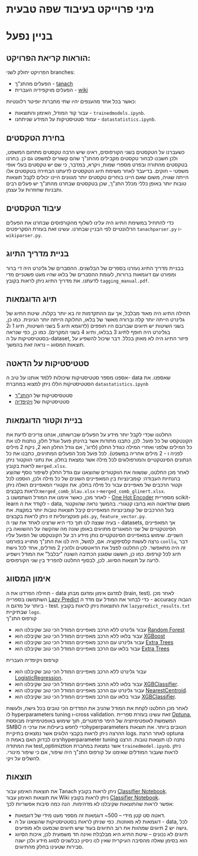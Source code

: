 # מיני פרוייקט בעיבוד שפה טבעית
# בניין נפעל

## הוראות קריאת הפרויקט:

הפרויקט יחולק לשני branches:
- הפעלים מהתנ"ך - [tanach](https://github.com/omermizrahi1/NLP_proj/tree/tanach)
- הפעלים מויקפידיה העברית - [wiki](https://github.com/omermizrahi1/NLP_proj/tree/wiki)

כאשר בכל אחד מהענפים יהיו שתי מחברות יופיטר רלוונטיות:
- עבור קוד המודל, האימון והתוצאות - ```trainedmodels.ipynb```.  
- עמוד סטטיסטיקות על המידע שניתחנו - ```datastatistics.ipynb```.

## בחירת הטקסטים

כשעברנו על הטקסטים בשני הקורפוסים, ראינו שיש הרבה טקסטים מתחום המשפט, ולכן חשבנו לבחור טקסטים מקבילים מהתנ"ך שהם קשורים למשפט גם כן. בחרנו בטקסטים מהתורה ובפרט מספרי שמות, ויקרא, במדבר, כי שם יש טקסטים בעלי אופי משפטי – חוקים. 
בדיעבד לאחר משימת תיוג הטקסטים לדעתנו הבחירה בטקסטים אלו הייתה שגויה, משום שאם היינו בוחרים טקסטים יותר מגוונים היינו יכולים לקבל תוצאות טובות יותר באופן כללי מכלל התנ"ך, שכן בטקסטים שבחרנו מהתנ"ך יש פעלים רבים ותבניות שחוזרות על עצמן.

## עיבוד הטקסטים
כדי להתחיל במשימת התיוג היה עלינו לשלוף מהקורפוסים שבחרנו את הפעלים הרלוונטיים לפי הבניין שבחרנו.
עשינו זאת בעזרת הסקריפטים ```tanachparser.py``` ו- ```wikiparser.py```. 

## בניית מדריך התיוג

בבניית מדריך התיוג נעזרנו בספרים של הבלשנים. ההסברים של גלינרט היה די ברור ומפורט עם דוגמאות ברורות, לעומת ההסברים של בלאו שהיו מעט פשטניים מדי לדעתנו. את מדריך התיוג ניתן לראות בקובץ ```tagging_manual.pdf```.

## תיוג הדוגמאות
תחילה התיוג היה מאוד מבלבל, אך עם ההתקדמות זה בא יותר בקלות. שיטת התיוג של גלינרט הייתה יותר קלה וברורה מאשר של בלאו, החלוקה הייתה יותר הגיונית. כמו כן, בשני השיטות יש תיוגים שברובם היו חופפים (לדוגמא תיוג 5 בשני השיטות, תיוג 1 ו2 בגלינרט היה חופף לתיוג 3 בבלאו, ותיוג 4 בשני המקרים). כמו כן, כפי שנראה בסטטיסטיקות על ה-dataset, פיזור התיוג היה לא מאוזן בכלל. דבר שיכול להשפיע על תוצאות המסווג – נראה זאת בהמשך.


## סטטיסטיקות על הדאטה

אספנו מספר סטטיסטיקות שיכולות ללמד אותנו על טיב ה- data שאספנו. את הסטטיסטיקות הללו ניתן למצוא במחברת ```datastatistics.ipynb```
 - סטטסיסטיקות של ה[התנ"ך](https://github.com/omermizrahi1/NLP_proj/blob/main/notebooks/tanach/datastatistics.ipynb) 
 - סטטיסטיקות של [ויקיפדיה](https://github.com/omermizrahi1/NLP_proj/blob/main/notebooks/wiki/datastatistics.ipynb) 

## בניית וקטור הדוגמאות

החלטנו שכדי לקבל יותר מידע על הפעלים שברשותנו, אנחנו צריכים לדעת את הקונטקסט של כל פועל. לכן, כתבנו מתודות אשר בהינתן פועל  וגודל חלון, נותנות לנו את כל המילים שלפני ואחרי המילה כגודל החלון (לדוג', אם גודל החלון הוא 2, ניקח 2 מילים לפניה ו - 2 מילים אחריה במשפט).
לכל פועל מכל הפעלים המתויגים, כתבנו את כל הנתונים הסינטקטיים והמורפולוגים לכל מילה אשר נמצאת בחלון. את נתוני הווקטור ניתן לראות בקובץ ```merged.xlsx```.
 <br>
לאחר מכן החלטנו, שנשווה את הווקטורים שהוצאנו עם גודל החלון לשיפור נוסף שהוצע בהנחיות העבודה: קומבינציות בין המאפיינים השונים של כל מילה ולכן, הוספנו לכל וקטור הרכבים של מאפיינים עבור כל מילה בחלון. 
את ווקטורי המאפיינים האלה ניתן לראות בקבצים:```merged_comb_blau.xlsx``` ו-```merged_comb_glinert.xlsx```. 
<br>
לאחר מכן, כאשר אימנו את המודל השתמשנו ב - [One Hot Encoder](https://scikit-learn.org/stable/modules/generated/sklearn.preprocessing.OneHotEncoder.html) מספריית scikit-learn לקודד את ה - data, משום שהדאטה הוא ברובו קטגורי.
בהמשך נראה שהווקטור בעל ההרכבים של קומבינציות המאפיינים קיבל תוצאות טובות יותר במקצת.
את פונקציונליות זו ניתן לראות בקבצים ```pds.py```, ```feature_vector.py```.
<br>
בעיה שצצה לנו תוך כדי היא שרצינו לאחד את שני ה - datasets, אך המאפיינים הסינטקטיים של שני המאגרים מתויגים באופן שונה מה שהקשה על ההשוואה בין השניים. 
שימוש במאפיינים הסינטקטיים נותן מידע רב על הקונטקסט של הפועל עליו נרצה לעשות קלסיפקציה. אם, למשל, היה לנו את התנ"ך מתוייג בפורמט ```conllu```, דבר זה היה מתאפשר. לכן החלטנו לפצל את הדאטסטים ולהכין 2 מודלים, אחד לכל גישת תיוג לכל קורפוס. 
כמו כן, חששנו שסגנון הכתיבה השונה "יבלבל" את המודל וישפיע לרעה על תוצאות הסיווג. לכן, לבסוף החלטנו להפריד בין שני הקורפוסים.

## אימון המסווג

תחילה הפרדנו את ה - data למדגם אימון ומדגם מבחן (train, test). לאחר מכן השתמשנו בספרייה [Lazy Predict](https://lazypredict.readthedocs.io/en/latest/usage.html#classification) כדי לבחור את המודל עם מדד ה - accuracy הגבוה ביותר על מדגם ה - test. את התוצאות ניתן לראות בקובץ ```lazypredict_results.txt``` שבתיקיית ```logs```.
<br>
קורפוס התנ"ך
- עבור גלינרט ללא הרכב מאפיינים המודל הכי טוב שקיבלנו הוא [Random Forest](https://scikit-learn.org/stable/modules/generated/sklearn.ensemble.RandomForestClassifier.html)
- עבור בלאו ללא הרכב מאפיינים המודל הכי טוב שקיבלנו הוא [XGBoost](https://xgboost.readthedocs.io/en/stable/python/python_api.html)
- עבור גלינרט עם הרכב מאפיינים המודל הכי טוב שקיבלנו הוא [Extra Trees](https://scikit-learn.org/stable/modules/generated/sklearn.ensemble.ExtraTreesClassifier.html)
- עבור בלאו עם הרכב מאפיינים המודל הכי טוב שקיבלנו הוא [Extra Trees](https://scikit-learn.org/stable/modules/generated/sklearn.ensemble.ExtraTreesClassifier.html)

קורפוס ויקיפדיה העברית
- עבור גלינרט ללא הרכב מאפיינים המודל הכי טוב שקיבלנו הוא [LogisticRegression](https://scikit-learn.org/stable/modules/generated/sklearn.linear_model.LogisticRegression.html).
- עבור בלאו ללא הרכב מאפיינים המודל הכי טוב שקיבלנו הוא [XGBClassifier](https://xgboost.readthedocs.io/en/stable/python/python_api.html).
- עבור גלינרט עם הרכב מאפיינים המודל הכי טוב שקיבלנו הוא [NearestCentroid](https://scikit-learn.org/stable/modules/generated/sklearn.neighbors.NearestCentroid.html).
- עבור בלאו עם הרכב מאפיינים המודל הכי טוב שקיבלנו הוא [XGBClassifier](https://xgboost.readthedocs.io/en/stable/python/python_api.html).

לאחר מכן החלטנו לקחת את המודל שהניב את המדדים הכי טובים בכל גישה, ולעשות לו hyperparameters tuning ו-cross validation. זאת עשינו בעזרת ספריית [Optuna](https://optuna.org/), המשמשת לאופטימיזציה של היפר פרמטרים, תוך שימוש באופטימיזציה מבוססת SMBO כדי לחפש ביעילות את ערכי הhyperparameters הטובים ביותר. את תוצאות ההרצה ניתן לראות בקבצי הלוגים אשר נמצאים בתיקיית logs.
לאחר הרצת optuna רצינו לבדוק האם באמת הhyperparameter tuning  נתנה לנו תוצאות טובות. הרצנו את המתודה test_optimiztion אשר נמצאת במחברת ```trainedmodel.ipynb```. ניתן לראות שעבור המודלים שאימנו על קורפוס התנ"ך היה שיפור, אם כי שיפור מינורי. להשלים על ויקי.


## תוצאות

את תוצאות האימון עבור Tanach ניתן לראות בקובץ [Classifier Notebook](https://github.com/omermizrahi1/NLP_proj/blob/tanach/Jupyter%20Notebooks/trainedmodels.ipynb).</br>
את תוצאות האימון עבור Wiki ניתן לראות בקובץ [Classifier Notebook](https://github.com/omermizrahi1/NLP_proj/blob/wiki/Jupyter%20Notebooks/trainedmodels.ipynb).</br>
אפשר לראות שהתוצאות שקיבלנו לא מדהימות. הנה כמה סיבות אפשריות לכך:
- דאטה סט קטן מידי – 500~ דוגמאות זה מספר מעט מידי של דוגמאות.
- דוגמאות לא מאוזנות. כפי שניתן לראות בסטטיסטיקות שהוצאנו על ה - data, לכל גישה יש 2 תיוגים שמהוות את רוב התיוגים בעוד שיש תיוגים שכמעט ולא מופיעים.
- תיוגים לא נכונים – שיטת התיוג היא מבלבלת ואינה חד משמעית לכן, איכות הסיווג הוא בסימן שאלה מהסיבה העיקרית שאין לנו ניסיון כבלשנים לסווג מידע ולכן ישנה סבירות שטעינו בחלק מהתיוגים.

